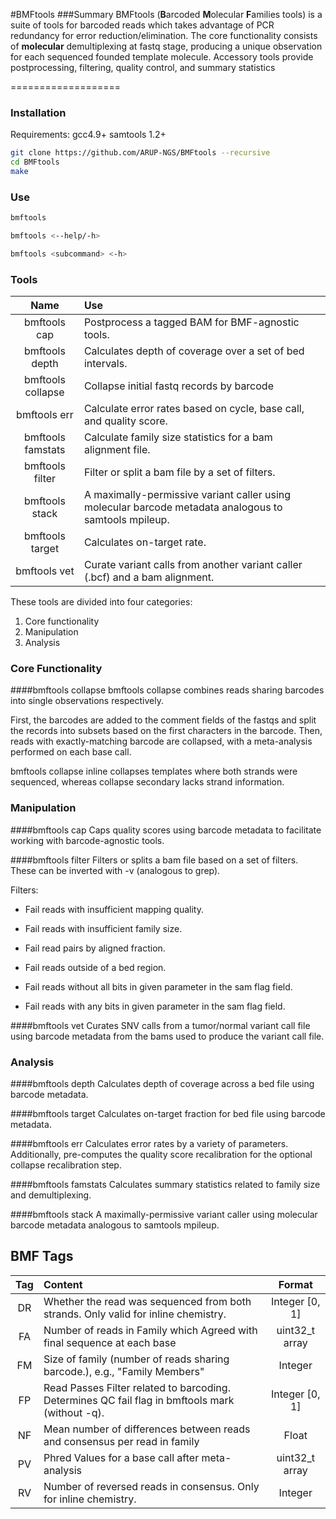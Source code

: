 #BMFtools
###Summary
BMFtools (**B**arcoded **M**olecular **F**amilies tools) is a suite of tools for barcoded reads which takes advantage of PCR redundancy for error reduction/elimination. The core functionality consists of **molecular** demultiplexing at fastq stage, producing a unique observation for each sequenced founded template molecule. Accessory tools provide postprocessing, filtering, quality control, and summary statistics

===================


### Installation

Requirements:
gcc4.9+
samtools 1.2+

```bash
git clone https://github.com/ARUP-NGS/BMFtools --recursive
cd BMFtools
make
```

### Use

```bash
bmftools
```

```bash
bmftools <--help/-h>
```

```bash
bmftools <subcommand> <-h>
```

### Tools

Name | Use |
:---:|:----|
bmftools cap| Postprocess a tagged BAM for BMF-agnostic tools.|
bmftools depth| Calculates depth of coverage over a set of bed intervals.|
bmftools collapse| Collapse initial fastq records by barcode|
bmftools err| Calculate error rates based on cycle, base call, and quality score.|
bmftools famstats| Calculate family size statistics for a bam alignment file.|
bmftools filter| Filter or split a bam file by a set of filters.|
bmftools stack| A maximally-permissive variant caller using molecular barcode metadata analogous to samtools mpileup.|
bmftools target| Calculates on-target rate.|
bmftools vet| Curate variant calls from another variant caller (.bcf) and a bam alignment.|

These tools are divided into four categories:
  1. Core functionality
  2. Manipulation
  3. Analysis

### Core Functionality

####bmftools collapse
bmftools collapse combines reads sharing barcodes into single observations respectively.

First, the barcodes are added to the comment fields of the fastqs and split the records into subsets based on the first characters in the barcode.
Then, reads with exactly-matching barcode are collapsed, with a meta-analysis performed on each base call.

bmftools collapse inline collapses templates where both strands were sequenced, whereas collapse secondary lacks strand information.

### Manipulation

####bmftools cap
Caps quality scores using barcode metadata to facilitate working with barcode-agnostic tools.

####bmftools filter
Filters or splits a bam file based on a set of filters. These can be inverted with -v (analogous to grep).

Filters:
  * Fail reads with insufficient mapping quality.

  * Fail reads with insufficient family size.

  * Fail read pairs by aligned fraction.

  * Fail reads outside of a bed region.

  * Fail reads without all bits in given parameter in the sam flag field.

  * Fail reads with any bits in given parameter in the sam flag field.

####bmftools vet
Curates SNV calls from a tumor/normal variant call file using barcode metadata from the bams used to produce the variant call file.

### Analysis

####bmftools depth
Calculates depth of coverage across a bed file using barcode metadata.

####bmftools target
Calculates on-target fraction for bed file using barcode metadata.

####bmftools err
Calculates error rates by a variety of parameters.
Additionally, pre-computes the quality score recalibration for the optional collapse recalibration step.

####bmftools famstats
Calculates summary statistics related to family size and demultiplexing.

####bmftools stack
A maximally-permissive variant caller using molecular barcode metadata analogous to samtools mpileup.


## BMF Tags

Tag | Content | Format |
:----:|:-----|:-----:|
DR | Whether the read was sequenced from both strands. Only valid for inline chemistry. | Integer [0, 1] |
FA | Number of reads in Family which Agreed with final sequence at each base | uint32_t array |
FM | Size of family (number of reads sharing barcode.), e.g., "Family Members" | Integer |
FP | Read Passes Filter related to barcoding. Determines QC fail flag in bmftools mark (without -q).| Integer [0, 1]|
NF | Mean number of differences between reads and consensus per read in family | Float |
PV | Phred Values for a base call after meta-analysis | uint32_t array |
RV | Number of reversed reads in consensus. Only for inline chemistry. | Integer |
